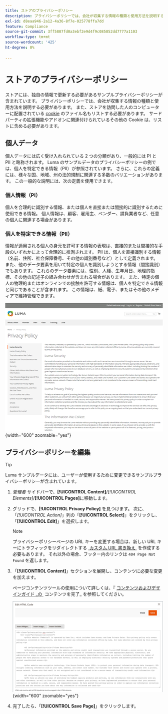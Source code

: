 ```yaml
---
title: ストアのプライバシーポリシー
description: プライバシーポリシーでは、会社が収集する情報の種類と使用方法を説明する必要があります。
exl-id: d8eaa946-2a12-4a36-8f7e-025778ffa7dd
feature: Compliance
source-git-commit: 3ff5807fd0a3ebf2e9d4f9c085852dd7777a1103
workflow-type: tm+mt
source-wordcount: '425'
ht-degree: 0%

---
```


# ストアのプライバシーポリシー

ストアには、独自の情報で更新する必要があるサンプルプライバシーポリシーが含まれています。 プライバシーポリシーでは、会社が収集する情報の種類と使用方法を説明する必要があります。 また、ストアを訪問した人のコンピューターに配置されている [cookie](compliance-cookie-law.md#default-cookies) のファイル名もリストする必要があります。 サードパーティの拡張機能やアドオンに関連付けられているその他の Cookie は、リストに含める必要があります。

## 個人データ

個人データには広く受け入れられている 2 つの分類があり、一般的には PI と PII と略称されます。 Luma のサンプルデータのプライバシーポリシーの例では、個人を特定できる情報（PII）が参照されています。 さらに、これらの定義には、様々な国、地域、州の法的規制に関連する多数のバリエーションがあります。 この一般的な説明には、次の定義を使用できます。

### 個人情報（PI）

個人を合理的に識別する情報、または個人を直接または間接的に識別するために使用できる情報。 個人情報は、顧客、雇用主、ベンダー、請負業者など、任意の個人に関連する場合があります。

### 個人を特定できる情報（PII）

情報が適用される個人の身元を許可する情報の表現は、直接的または間接的な手段のいずれかによって合理的に推測されます。 PII は、個人を直接識別する情報（名前、住所、社会保障番号、その他の識別番号など）として定義されます。 また、他のデータ要素を用いて特定の個人を識別しようとする情報（間接識別）でもあります。 これらのデータ要素には、性別、人種、生年月日、地理的指標、その他の記述子の組み合わせが含まれる場合があります。 また、特定の個人の物理的またはオンラインでの接触を許可する情報は、個人を特定できる情報と同じであることが含まれます。 この情報は、紙、電子、またはその他のメディアで維持管理できます。

![&#x200B; ストアフロントの例 – プライバシーポリシー &#x200B;](./assets/storefront-privacy-policy.png){width="600" zoomable="yes"}

## プライバシーポリシーを編集

>[!TIP]
>
>Luma サンプルデータには、ユーザーが使用するために変更できるサンプルプライバシーポリシーが含まれています。

1. _管理者_ サイドバーで、**[!UICONTROL Content]**/_[!UICONTROL Elements]_/**[!UICONTROL Pages]**&#x200B;に移動します。

1. グリッドで、**[!UICONTROL Privacy Policy]** を見つけます。 次に、「_[!UICONTROL Action]_」列の「**[!UICONTROL Select]**」をクリックし、「**[!UICONTROL Edit]**」を選択します。

   >[!NOTE]
   >
   >プライバシーポリシーページの URL キーを変更する場合は、新しい URL キーにトラフィックをリダイレクトする [&#x200B; カスタム URL 書き換え &#x200B;](../merchandising-promotions/url-rewrite-custom.md) を作成する必要もあります。 それ以外の場合、フッター内のリンクは `404 Page Not Found` を返します。

1. 「**[!UICONTROL Content]**」セクションを展開し、コンテンツに必要な変更を加えます。

   ページコンテンツツールの使用について詳しくは、『 [&#x200B; コンテンツおよびデザインガイド _の &#x200B;](../content-design/page-add.md#step-2-complete-the-content) コンテンツを完了_ を参照してください。

   ![&#x200B; プライバシーポリシーページ – コンテンツを編集 &#x200B;](./assets/page-privacy-content-edit.png){width="600" zoomable="yes"}

1. 完了したら、「**[!UICONTROL Save Page]**」をクリックします。
